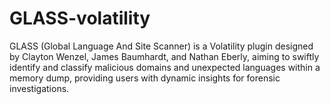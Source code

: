 # GLASS-volatility
GLASS (Global Language And Site Scanner) is a Volatility plugin designed by Clayton Wenzel, James Baumhardt, and Nathan Eberly, aiming to swiftly identify and classify malicious domains and unexpected languages within a memory dump, providing users with dynamic insights for forensic investigations.
